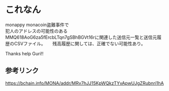# これなん
monappy monacoin盗難事件で  
犯人のアドレスの可能性のある  
MMQ618AoG6za5fErcbLTqn7gSBhBGVt16rに関連した送信元一覧と送信元履歴のCSVファイル。 　
残高履歴に関しては、正確でない可能性あり。  

Thanks help Guri!!

## 参考リンク
https://bchain.info/MONA/addr/MRv7hJJ15KpWQkzTYvApwUJgZRubnri1hA

